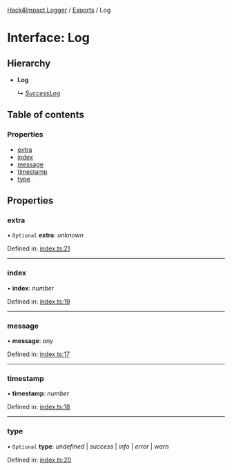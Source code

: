 [Hack4Impact Logger](https://github.com/hack4impact/logger/tree/main/docs/README.md) / [Exports](https://github.com/hack4impact/logger/tree/main/docs/modules.md) / Log

# Interface: Log

## Hierarchy

- **Log**

  ↳ [_SuccessLog_](https://github.com/hack4impact/logger/tree/main/docs/interfaces/successlog.md)

## Table of contents

### Properties

- [extra](https://github.com/hack4impact/logger/tree/main/docs/interfaces/log.md#extra)
- [index](https://github.com/hack4impact/logger/tree/main/docs/interfaces/log.md#index)
- [message](https://github.com/hack4impact/logger/tree/main/docs/interfaces/log.md#message)
- [timestamp](https://github.com/hack4impact/logger/tree/main/docs/interfaces/log.md#timestamp)
- [type](https://github.com/hack4impact/logger/tree/main/docs/interfaces/log.md#type)

## Properties

### extra

• `Optional` **extra**: _unknown_

Defined in: [index.ts:21](https://github.com/hack4impact/logger/blob/cfc21d0/src/index.ts#L21)

---

### index

• **index**: _number_

Defined in: [index.ts:19](https://github.com/hack4impact/logger/blob/cfc21d0/src/index.ts#L19)

---

### message

• **message**: _any_

Defined in: [index.ts:17](https://github.com/hack4impact/logger/blob/cfc21d0/src/index.ts#L17)

---

### timestamp

• **timestamp**: _number_

Defined in: [index.ts:18](https://github.com/hack4impact/logger/blob/cfc21d0/src/index.ts#L18)

---

### type

• `Optional` **type**: _undefined_ \| _success_ \| _info_ \| _error_ \| _warn_

Defined in: [index.ts:20](https://github.com/hack4impact/logger/blob/cfc21d0/src/index.ts#L20)
